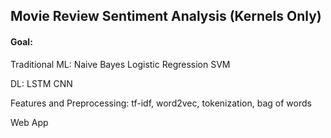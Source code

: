 ## Movie Review Sentiment Analysis (Kernels Only)

#### Goal:

Traditional ML:
  Naive Bayes
  Logistic Regression
  SVM
  
DL:
  LSTM
  CNN

Features and Preprocessing: tf-idf, word2vec, tokenization, bag of words

Web App
